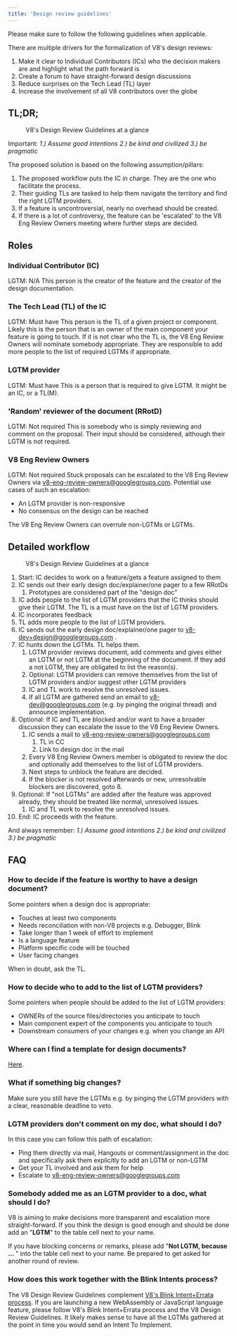 ```yaml
---
title: 'Design review guidelines'
---
```

Please make sure to follow the following guidelines when applicable.

There are multiple drivers for the formalization of V8's design reviews:

1. Make it clear to Individual Contributors (ICs) who the decision makers are and highlight what the path forward is
1. Create a forum to have straight-forward design discussions
1. Reduce surprises on the Tech Lead (TL) layer
1. Increase the involvement of all V8 contributors over the globe

## TL;DR;

<figure>
  <img src="/_img/docs/design-review-guidelines/design_review_guidelines.png" alt="">
  <figcaption>V8's Design Review Guidelines at a glance</figcaption>
</figure>

Important: *1.) Assume good intentions 2.) be kind and civilized 3.) be pragmatic*

The proposed solution is based on the following assumption/pillars:

1. The proposed workflow puts the IC in charge. They are the one who facilitate the process.
1. Their guiding TLs are tasked to help them navigate the territory and find the right LGTM providers.
1. If a feature is uncontroversial, nearly no overhead should be created.
1. If there is a lot of controversy, the feature can be 'escalated' to the V8 Eng Review Owners meeting where further steps are decided.

## Roles

### Individual Contributor (IC)

LGTM: N/A
This person is the creator of the feature and the creator of the design documentation.

### The Tech Lead (TL) of the IC

LGTM: Must have
This person is the TL of a given project or component. Likely this is the person that is an owner of the main component your feature is going to touch. If it is not clear who the TL is, the V8 Eng Review Owners will nominate somebody appropriate. They are responsible to add more people to the list of required LGTMs if appropriate.

### LGTM provider

LGTM: Must have
This is a person that is required to give LGTM. It might be an IC, or a TL(M).

### 'Random' reviewer of the document (RRotD)

LGTM: Not required
This is somebody who is simply reviewing and comment on the proposal. Their input should be considered, although their LGTM is not required.

### V8 Eng Review Owners

LGTM: Not required
Stuck proposals can be escalated to the V8 Eng Review Owners via v8-eng-review-owners@googlegroups.com. Potential use cases of such an escalation:

- An LGTM provider is non-responsive
- No consensus on the design can be reached

The V8 Eng Review Owners can overrule non-LGTMs or LGTMs.

## Detailed workflow

<figure>
  <img src="/_img/docs/design-review-guidelines/design_review_guidelines.png" alt="">
  <figcaption>V8's Design Review Guidelines at a glance</figcaption>
</figure>

1. Start: IC decides to work on a feature/gets a feature assigned to them
1. IC sends out their early design doc/explainer/one pager to a few RRotDs
    1. Prototypes are considered part of the "design doc"
1. IC adds people to the list of LGTM providers that the IC thinks should give their LGTM. The TL is a must have on the list of LGTM providers.
1. IC incorporates feedback
1. TL adds more people to the list of LGTM providers.
1. IC sends out the early design doc/explainer/one pager to v8-dev+design@googlegroups.com .
1. IC hunts down the LGTMs. TL helps them.
    1. LGTM provider reviews document, add comments and gives either an LGTM or not LGTM at the beginning of the document. If they add a not LGTM, they are obligated to list the reason(s).
    1. Optional: LGTM providers can remove themselves from the list of LGTM providers and/or suggest other LGTM providers
    1. IC and TL work to resolve the unresolved issues.
    1. If all LGTM are gathered send an email to v8-dev@googlegroups.com (e.g. by pinging the original thread) and announce implementation.
1. Optional: If IC and TL are blocked and/or want to have a broader discussion they can escalate the issue to the V8 Eng Review Owners.
    1. IC sends a mail to v8-eng-review-owners@googlegroups.com
        1. TL in CC
        1. Link to design doc in the mail
    1. Every V8 Eng Review Owners member is obligated to review the doc and optionally add themselves to the list of LGTM providers.
    1. Next steps to unblock the feature are decided.
    1. If the blocker is not resolved afterwards or new, unresolvable blockers are discovered, goto 8.
1. Optional: If "not LGTMs" are added after the feature was approved already, they should be treated like normal, unresolved issues.
    1. IC and TL work to resolve the unresolved issues.
1. End: IC proceeds with the feature.

And always remember: *1.) Assume good intentions 2.) be kind and civilized 3.) be pragmatic*

## FAQ

### How to decide if the feature is worthy to have a design document?

Some pointers when a design doc is appropriate:

- Touches at least two components
- Needs reconciliation with non-V8 projects e.g. Debugger, Blink
- Take longer than 1 week of effort to implement
- Is a language feature
- Platform specific code will be touched
- User facing changes

When in doubt, ask the TL.

### How to decide who to add to the list of LGTM providers?

Some pointers when people should be added to the list of LGTM providers:

- OWNERs of the source files/directories you anticipate to touch
- Main component expert of the components you anticipate to touch
- Downstream consumers of your changes e.g. when you change an API

### Where can I find a template for design documents?

[Here](https://docs.google.com/document/d/1CWNKvxOYXGMHepW31hPwaFz9mOqffaXnuGqhMqcyFYo/edit).

### What if something big changes?

Make sure you still have the LGTMs e.g. by pinging the LGTM providers with a clear, reasonable deadline to veto.

### LGTM providers don't comment on my doc, what should I do?

In this case you can follow this path of escalation:

- Ping them directly via mail, Hangouts or comment/assignment in the doc and specifically ask them explicitly to add an LGTM or non-LGTM
- Get your TL involved and ask them for help
- Escalate to v8-eng-review-owners@googlegroups.com

### Somebody added me as an LGTM provider to a doc, what should I do?

V8 is aiming to make decisions more transparent and escalation more straight-forward. If you think the design is good enough and should be done add an "**LGTM**" to the table cell next to your name.

If you have blocking concerns or remarks, please add "**Not LGTM, because … <reason>**" into the table cell next to your name. Be prepared to get asked for another round of review.

### How does this work together with the Blink Intents process?

The V8 Design Review Guidelines complement [V8's Blink Intent+Errata process](/docs/feature-launch-process). If you are launching a new WebAssembly or JavaScript language feature, please follow V8's Blink Intent+Errata process and the V8 Design Review Guidelines. It likely makes sense to have all the LGTMs gathered at the point in time you would send an Intent To Implement.
